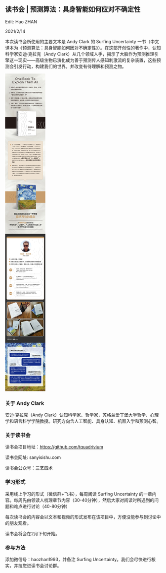 

## 读书会 | 预测算法：具身智能如何应对不确定性

Edit: Hao ZHAN

2021/2/14



本次读书会所使用的主要文本是 Andy Clark 的 Surfing Uncertainty 一书（中文译本为《预测算法：具身智能如何因对不确定性》）。在这部开创性的著作中，认知科学家安迪·克拉克（Andy Clark）从几个领域人手，揭示了大脑作为预测推理引擎这一现实——高级生物已演化成为善于预测传人感知刺激流的复杂装置，这些预测会引发行动，构建我们的世界，并改变有待理解和预测之物。

![img](img/1.jpg)




### 关于 Andy Clark

安迪·克拉克（Andy Clark）认知科学家、哲学家，苏格兰爱丁堡大学哲学、心理学和语言科学学院教授。研究方向含人工智能、具身认知、机器入学和预测心智。

### 关于读书会

读书会项目地址：https://github.com/tquadrivium

读书会网址: sanyisishu.com

读书会公众号：三艺四术

### 学习形式

采用线上学习的形式（微信群+飞书），每周阅读 Surfing Uncertainty 的一章内容。每周先由领读人梳理章节内容（30-40分钟），然后大家对阅读时所遇到的问题和难点进行讨论（40-80分钟）

每次读书会的内容会以文本和视频的形式发布在该项目中，方便没能参与到讨论中的朋友观看。

读书会将会在2月下旬开始。

### 参与方法

添加微信号：haozhan1993，并备注 Surfing Uncertainty。我们会尽快进行核实，并拉您进读书会讨论群。
